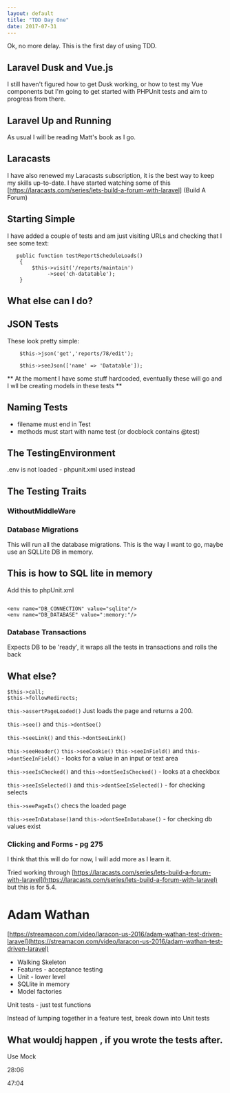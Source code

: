 ```yaml
---
layout: default
title: "TDD Day One"
date: 2017-07-31
---
```


Ok, no more delay. This is the first day of using TDD.

## Laravel Dusk and Vue.js

I still haven't figured how to get Dusk working, or how to test my Vue components but I'm going to get started with PHPUnit tests and aim to progress
from there.

## Laravel Up and Running ##

As usual I will be reading Matt's book as I go.

## Laracasts

I have also renewed my Laracasts subscription, it is the best way to keep my skills up-to-date. I have started watching some of this 
[https://laracasts.com/series/lets-build-a-forum-with-laravel] (Build A Forum)


## Starting Simple

I have added a couple of tests and am just visiting URLs and checking that I see some text:

```
   public function testReportScheduleLoads()
    {
        $this->visit('/reports/maintain')
             ->see('ch-datatable');
    }

```

## What else can I do?


## JSON Tests

These look pretty simple:

```
    $this->json('get','reports/78/edit');

    $this->seeJson(['name' => 'Datatable']);

```

** At the moment I have some stuff hardcoded, eventually these will go and I wll be creating models in these tests **

## Naming Tests

* filename must end in Test
* methods must start with name test (or docblock contains @test)


## The TestingEnvironment

.env is not loaded - phpunit.xml used instead


## The Testing Traits

### WithoutMiddleWare ###

### Database Migrations ###

This will run all the database migrations.
This is the way I want to go, maybe use an SQLLite DB in memory.

## This is how to SQL lite in memory

Add this to phpUnit.xml

```

<env name="DB_CONNECTION" value="sqlite"/>
<env name="DB_DATABASE" value=":memory:"/>

```


### Database Transactions ###

Expects DB to be 'ready', it wraps all the tests in transactions and rolls the back

## What else?

```
$this->call;
$this->followRedirects;
```

``` this->assertPageLoaded() ``` Just loads the page and returns a 200.

``` this->see() ``` and ``` this->dontSee() ```



``` this->seeLink() ``` and ``` this->dontSeeLink() ```

``` this->seeHeader() ```
``` this->seeCookie() ```
``` this->seeInField() ``` and ``` this->dontSeeInField() ``` - looks for a value in an input or text area

``` this->seeIsChecked() ``` and ``` this->dontSeeIsChecked() ``` - looks at a checkbox

``` this->seeIsSelected() ``` and ``` this->dontSeeIsSelected() ``` - for checking selects

``` this->seePageIs() ``` checs the loaded page

``` this->seeInDatabase() ```and  ``` this->dontSeeInDatabase() ``` - for checking db values exist

### Clicking and Forms - pg 275


I think that this will do for now, I will add more as I learn it.

Tried working through [https://laracasts.com/series/lets-build-a-forum-with-laravel](https://laracasts.com/series/lets-build-a-forum-with-laravel) but this is for 5.4.




# Adam Wathan

[https://streamacon.com/video/laracon-us-2016/adam-wathan-test-driven-laravel](https://streamacon.com/video/laracon-us-2016/adam-wathan-test-driven-laravel)

* Walking Skeleton
* Features - acceptance testing
* Unit - lower level
* SQLlite in memory   
* Model factories


Unit tests - just test functions

Instead of lumping together in a feature test, break down into Unit tests


## What wouldj happen , if you wrote the tests after.

Use Mock

28:06

47:04












